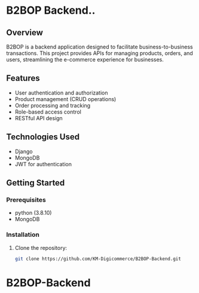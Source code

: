 # B2BOP Backend..

## Overview

B2BOP is a backend application designed to facilitate business-to-business transactions. This project provides APIs for managing products, orders, and users, streamlining the e-commerce experience for businesses.

## Features

- User authentication and authorization
- Product management (CRUD operations)
- Order processing and tracking
- Role-based access control
- RESTful API design

## Technologies Used

- Django 
- MongoDB
- JWT for authentication

## Getting Started

### Prerequisites

- python (3.8.10)
- MongoDB

### Installation

1. Clone the repository:

   ```bash
   git clone https://github.com/KM-Digicommerce/B2BOP-Backend.git
# B2BOP-Backend
